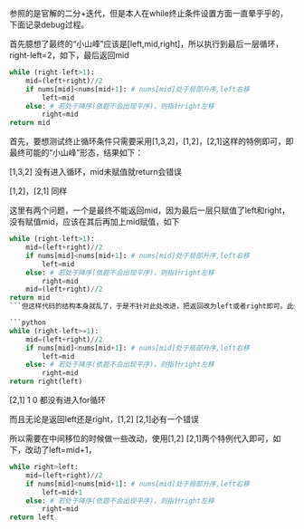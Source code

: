 
参照的是官解的二分+迭代，但是本人在while终止条件设置方面一直晕乎乎的，下面记录debug过程。


首先臆想了最终的“小山峰”应该是[left,mid,right]，所以执行到最后一层循环，right-left=2，如下，最后返回mid
```python
while (right-left>1):
    mid=(left+right)//2
    if nums[mid]<nums[mid+1]: # nums[mid]处于局部升序,left右移
        left=mid
    else: # 若处于降序(依题不会出现平序)，则指针right左移
        right=mid
return mid
```

首先，要想测试终止循环条件只需要采用[1,3,2]，[1,2]，[2,1]这样的特例即可，即最终可能的“小山峰”形态，结果如下：

[1,3,2] 没有进入循环，mid未赋值就return会错误

[1,2]，[2,1] 同样

这里有两个问题，一个是最终不能返回mid，因为最后一层只赋值了left和right，没有赋值mid，应该在其后再加上mid赋值，如下
```python
while (right-left>1):
    mid=(left+right)//2
    if nums[mid]<nums[mid+1]: # nums[mid]处于局部升序,left右移
        left=mid
    else: # 若处于降序(依题不会出现平序)，则指针right左移
        right=mid
    mid=(left+right)//2
return mid
```但这样代码的结构本身就乱了，于是不针对此处改进，把返回改为left或者right即可。此外，原本设想最后一层循环应该是right-left=2，但是对于[1,2]，[2,1]这种情况不适用，于是将终止状态由right-left=2改为right-left=1，如下

```python
while (right-left>=1):
    mid=(left+right)//2
    if nums[mid]<nums[mid+1]: # nums[mid]处于局部升序,left右移
        left=mid
    else: # 若处于降序(依题不会出现平序)，则指针right左移
        right=mid
return right(left)
```

[2,1] 1 0 都没有进入for循环 

而且无论是返回left还是right，[1,2] [2,1]必有一个错误

所以需要在中间移位的时候做一些改动，使用[1,2] [2,1]两个特例代入即可，如下，改动了left=mid+1，

```python
while right>left:
    mid=(left+right)//2
    if nums[mid]<nums[mid+1]: # nums[mid]处于局部升序,left右移
        left=mid+1 
    else: # 若处于降序(依题不会出现平序)，则指针right左移
        right=mid
return left
```

